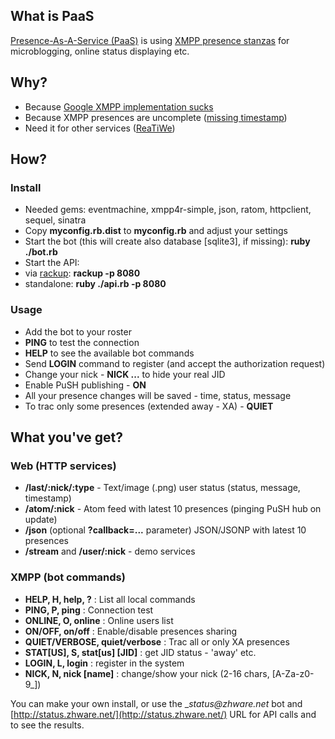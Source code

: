 ## What is PaaS

[Presence-As-A-Service (PaaS)](http://status.zhware.net/) is using [XMPP presence stanzas](http://xmpp.org/rfcs/rfc3921.html#presence) for microblogging, online status displaying etc.


## Why?

 * Because [Google XMPP implementation sucks](http://code.google.com/appengine/docs/python/xmpp/overview.html#Google_Talk_User_Status)
 * Because XMPP presences are uncomplete ([missing timestamp](http://www.process-one.net/en/blogs/article/timestamp_on_presence_tag/))
 * Need it for other services ([ReaTiWe](http://reatiwe.appspot.com/))


## How?

### Install

 * Needed gems: eventmachine, xmpp4r-simple, json, ratom, httpclient, sequel, sinatra
 * Copy __myconfig.rb.dist__ to __myconfig.rb__ and adjust your settings
 * Start the bot (this will create also database [sqlite3], if missing):  __ruby ./bot.rb__
 * Start the API:
  * via [rackup](http://wiki.github.com/rack/rack/tutorial-rackup-howto): __rackup -p 8080__
  * standalone: __ruby ./api.rb -p 8080__

### Usage

 * Add the bot to your roster
 * __PING__ to test the connection
 * __HELP__ to see the available bot commands
 * Send __LOGIN__ command to register (and accept the authorization request)
 * Change your nick - __NICK ...__ to hide your real JID
 * Enable PuSH publishing - __ON__
 * All your presence changes will be saved - time, status, message
 * To trac only some presences (extended away - XA) - __QUIET__


## What you've get?

### Web (HTTP services)

 * __/last/:nick/:type__ - Text/image (.png) user status (status, message, timestamp)
 * __/atom/:nick__ - Atom feed with latest 10 presences (pinging PuSH hub on update)
 * __/json__ (optional __?callback=...__ parameter) JSON/JSONP with latest 10 presences
 * __/stream__ and __/user/:nick__ - demo services

### XMPP (bot commands)

 * __HELP, H, help, ?__ : List all local commands
 * __PING, P, ping__ : Connection test
 * __ONLINE, O, online__ : Online users list
 * __ON/OFF, on/off__ : Enable/disable presences sharing
 * __QUIET/VERBOSE, quiet/verbose__ : Trac all or only XA presences
 * __STAT[US], S, stat[us] [JID]__ : get JID status - 'away' etc.
 * __LOGIN, L, login__ : register in the system
 * __NICK, N, nick [name]__ : change/show your nick (2-16 chars, [A-Za-z0-9_])

You can make your own install, or use the __status@zhware.net_ bot and [http://status.zhware.net/](http://status.zhware.net/) URL for API calls and to see the results.
